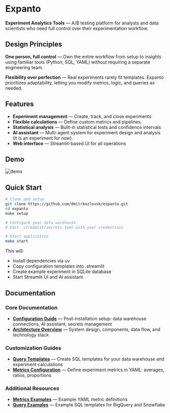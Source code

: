 # Expanto

**Experiment Analytics Tools** — A/B testing platform for analysts and data scientists who need full control over their experimentation workflow.

## Design Principles

**One person, full control** — Own the entire workflow from setup to insights using familiar tools (Python, SQL, YAML) without requiring a separate engineering team.

**Flexibility over perfection** — Real experiments rarely fit templates. Expanto prioritizes adaptability, letting you modify metrics, logic, and queries as needed.

## Features

- **Experiment management** — Create, track, and close experiments
- **Flexible calculations** — Define custom metrics and pipelines.
- **Statistical analysis** — Built-in statistical tests and confidence intervals
- **AI assistant** — Multi-agent system for experiment design and analysis (it is an experiment for now).
- **Web interface** — Streamlit-based UI for all operations

## Demo
![demo](https://github.com/user-attachments/assets/8639cc72-62c1-4eb0-87e2-27c9b2eeb189)

## Quick Start

```bash
# Clone and setup
git clone https://github.com/dmitrkozlovsk/expanto.git
cd expanto
make setup

# Configure your data warehouse
# Edit .streamlit/secrets.toml with your credentials

# Start application
make start
```

This will:
- Install dependencies via uv
- Copy configuration templates into .streamlit
- Create example experiment in SQLite database
- Start Streamlit UI and AI assistant

## Documentation

### Core Documentation
- **[Configuration Guide](docs/configuration.md)** — Post-installation setup: data warehouse connections, AI assistant, secrets management
- **[Architecture Overview](docs/architecture.md)** — System design, components, data flow, and technology stack

### Customization Guides  
- **[Query Templates](docs/queries.md)** — Create SQL templates for your data warehouse and experiment calculations
- **[Metrics Configuration](docs/metrics.md)** — Define experiment metrics in YAML: averages, ratios, proportions

### Additional Resources
- **[Metrics Examples](metrics/)** — Example YAML metric definitions
- **[Query Examples](queries/)** — Example SQL templates for BigQuery and Snowflake
